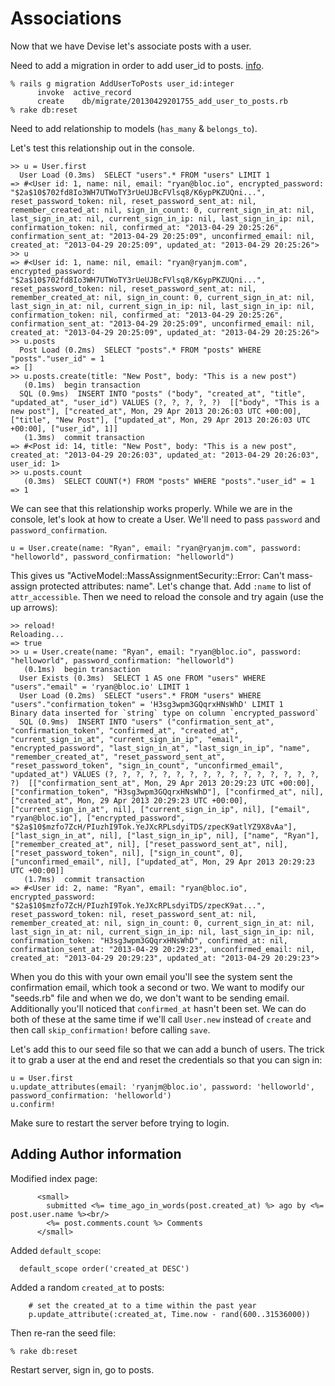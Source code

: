 # Associations

Now that we have Devise let's associate posts with a user.

Need to add a migration in order to add user_id to posts. [info](http://guides.rubyonrails.org/migrations.html#creating-a-standalone-migration).

```
% rails g migration AddUserToPosts user_id:integer 
      invoke  active_record
      create    db/migrate/20130429201755_add_user_to_posts.rb
% rake db:reset
```

Need to add relationship to models (`has_many` & `belongs_to`).

Let's test this relationship out in the console.


```
>> u = User.first
  User Load (0.3ms)  SELECT "users".* FROM "users" LIMIT 1
=> #<User id: 1, name: nil, email: "ryan@bloc.io", encrypted_password: "$2a$10$702fd8Io3WH7UTWoTY3rUeUJBcFVlsq8/K6ypPKZUQni...", reset_password_token: nil, reset_password_sent_at: nil, remember_created_at: nil, sign_in_count: 0, current_sign_in_at: nil, last_sign_in_at: nil, current_sign_in_ip: nil, last_sign_in_ip: nil, confirmation_token: nil, confirmed_at: "2013-04-29 20:25:26", confirmation_sent_at: "2013-04-29 20:25:09", unconfirmed_email: nil, created_at: "2013-04-29 20:25:09", updated_at: "2013-04-29 20:25:26">
>> u
=> #<User id: 1, name: nil, email: "ryan@ryanjm.com", encrypted_password: "$2a$10$702fd8Io3WH7UTWoTY3rUeUJBcFVlsq8/K6ypPKZUQni...", reset_password_token: nil, reset_password_sent_at: nil, remember_created_at: nil, sign_in_count: 0, current_sign_in_at: nil, last_sign_in_at: nil, current_sign_in_ip: nil, last_sign_in_ip: nil, confirmation_token: nil, confirmed_at: "2013-04-29 20:25:26", confirmation_sent_at: "2013-04-29 20:25:09", unconfirmed_email: nil, created_at: "2013-04-29 20:25:09", updated_at: "2013-04-29 20:25:26">
>> u.posts
  Post Load (0.2ms)  SELECT "posts".* FROM "posts" WHERE "posts"."user_id" = 1
=> []
>> u.posts.create(title: "New Post", body: "This is a new post")
   (0.1ms)  begin transaction
  SQL (0.9ms)  INSERT INTO "posts" ("body", "created_at", "title", "updated_at", "user_id") VALUES (?, ?, ?, ?, ?)  [["body", "This is a new post"], ["created_at", Mon, 29 Apr 2013 20:26:03 UTC +00:00], ["title", "New Post"], ["updated_at", Mon, 29 Apr 2013 20:26:03 UTC +00:00], ["user_id", 1]]
   (1.3ms)  commit transaction
=> #<Post id: 14, title: "New Post", body: "This is a new post", created_at: "2013-04-29 20:26:03", updated_at: "2013-04-29 20:26:03", user_id: 1>
>> u.posts.count
   (0.3ms)  SELECT COUNT(*) FROM "posts" WHERE "posts"."user_id" = 1
=> 1
```

We can see that this relationship works properly. While we are in the console, let's look at how to create a User. We'll need to pass `password` and `password_confirmation`.

```
u = User.create(name: "Ryan", email: "ryan@ryanjm.com", password: "helloworld", password_confirmation: "helloworld")
```

This gives us "ActiveModel::MassAssignmentSecurity::Error: Can't mass-assign protected attributes: name". Let's change that. Add `:name` to list of `attr_accessible`. Then we need to reload the console and try again (use the up arrows):

```
>> reload!
Reloading...
=> true
>> u = User.create(name: "Ryan", email: "ryan@bloc.io", password: "helloworld", password_confirmation: "helloworld")
   (0.1ms)  begin transaction
  User Exists (0.3ms)  SELECT 1 AS one FROM "users" WHERE "users"."email" = 'ryan@bloc.io' LIMIT 1
  User Load (0.2ms)  SELECT "users".* FROM "users" WHERE "users"."confirmation_token" = 'H3sg3wpm3GQqrxHNsWhD' LIMIT 1
Binary data inserted for `string` type on column `encrypted_password`
  SQL (0.9ms)  INSERT INTO "users" ("confirmation_sent_at", "confirmation_token", "confirmed_at", "created_at", "current_sign_in_at", "current_sign_in_ip", "email", "encrypted_password", "last_sign_in_at", "last_sign_in_ip", "name", "remember_created_at", "reset_password_sent_at", "reset_password_token", "sign_in_count", "unconfirmed_email", "updated_at") VALUES (?, ?, ?, ?, ?, ?, ?, ?, ?, ?, ?, ?, ?, ?, ?, ?, ?)  [["confirmation_sent_at", Mon, 29 Apr 2013 20:29:23 UTC +00:00], ["confirmation_token", "H3sg3wpm3GQqrxHNsWhD"], ["confirmed_at", nil], ["created_at", Mon, 29 Apr 2013 20:29:23 UTC +00:00], ["current_sign_in_at", nil], ["current_sign_in_ip", nil], ["email", "ryan@bloc.io"], ["encrypted_password", "$2a$10$mzfo7ZcH/PIuzhI9Tok.YeJXcRPLsdyiTDS/zpecK9atlYZ9X8vAa"], ["last_sign_in_at", nil], ["last_sign_in_ip", nil], ["name", "Ryan"], ["remember_created_at", nil], ["reset_password_sent_at", nil], ["reset_password_token", nil], ["sign_in_count", 0], ["unconfirmed_email", nil], ["updated_at", Mon, 29 Apr 2013 20:29:23 UTC +00:00]]
   (1.7ms)  commit transaction
=> #<User id: 2, name: "Ryan", email: "ryan@bloc.io", encrypted_password: "$2a$10$mzfo7ZcH/PIuzhI9Tok.YeJXcRPLsdyiTDS/zpecK9at...", reset_password_token: nil, reset_password_sent_at: nil, remember_created_at: nil, sign_in_count: 0, current_sign_in_at: nil, last_sign_in_at: nil, current_sign_in_ip: nil, last_sign_in_ip: nil, confirmation_token: "H3sg3wpm3GQqrxHNsWhD", confirmed_at: nil, confirmation_sent_at: "2013-04-29 20:29:23", unconfirmed_email: nil, created_at: "2013-04-29 20:29:23", updated_at: "2013-04-29 20:29:23">
```

When you do this with your own email you'll see the system sent the confirmation email, which took a second or two. We want to modify our "seeds.rb" file and when we do, we don't want to be sending email. Additionally you'll noticed that `confirmed_at` hasn't been set. We can do both of these at the same time if we'll call `User.new` instead of `create` and then call `skip_confirmation!` before calling `save`.

Let's add this to our seed file so that we can add a bunch of users. The trick it to grab a user at the end and reset the credentials so that you can sign in:

```
u = User.first
u.update_attributes(email: 'ryanjm@bloc.io', password: 'helloworld', password_confirmation: 'helloworld')
u.confirm!
```

Make sure to restart the server before trying to login.

## Adding Author information

Modified index page:

```
      <small>
        submitted <%= time_ago_in_words(post.created_at) %> ago by <%= post.user.name %><br/>
        <%= post.comments.count %> Comments
      </small>
```

Added `default_scope`:

```
  default_scope order('created_at DESC')
```


Added a random `created_at` to posts:

```
    # set the created_at to a time within the past year
    p.update_attribute(:created_at, Time.now - rand(600..31536000))
```

Then re-ran the seed file:

```
% rake db:reset
```

Restart server, sign in, go to posts.
